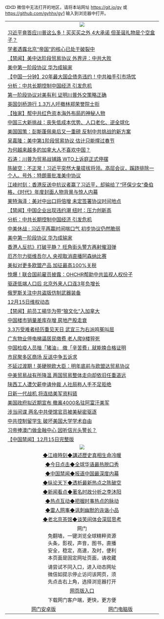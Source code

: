 ↀↀ 微信中无法打开的地区，请将本站网址 https://git.io/gy 或 https://github.com/gyhhx/gy1 输入到浏览器中打开。 

 <table>

  <tr>
    <td colspan="2" align=center><img src="https://cdn.jsdelivr.net/gh/gyoupiodf/im1/20190822-2.jpg"></td>
 </tr>
<tr><td colspan="2" align="left"><a href="https://xball.casa/oo.aspx?name=c1107289&key=eqxowaguscvmxdgc&from=gy">习近平竟答应川普这么多！买买买之外 4大承诺 但圣诞礼物是个空盒子？</a></td></tr>
<tr><td colspan="2" align="left"><a href="https://xball.casa/oo.aspx?name=c1107279&key=eqxowaguscvmxdgc&from=gy">学者透露北京“帝国”的核心已处于破裂中</a></td></tr>
<tr><td colspan="2" align="left"><a href="https://xball.casa/oo.aspx?name=c1107293&key=eqxowaguscvmxdgc&from=gy">【禁闻】美中达阶段贸易协议 外界评：中共大败</a></td></tr>
<tr><td colspan="2" align="left"><a href="https://xball.casa/oo.aspx?name=c1107290&key=eqxowaguscvmxdgc&from=gy">美中第一阶段协议 华为成输家</a></td></tr>
<tr><td colspan="2" align="left"><a href="https://xball.casa/oo.aspx?name=c1107261&key=eqxowaguscvmxdgc&from=gy">【中国一分钟】20年最大国企债务违约！中共袖手引市场忧</a></td></tr>
<tr><td colspan="2" align="left"><a href="https://xball.casa/oo.aspx?name=c1107291&key=eqxowaguscvmxdgc&from=gy">分析：中共长期控制中国经济 引发危机</a></td></tr>
<tr><td colspan="2" align="left"><a href="https://xball.casa/oo.aspx?name=c1107285&key=eqxowaguscvmxdgc&from=gy">第一阶段协议对美有利 证明川普外交策略正确</a></td></tr>
<tr><td colspan="2" align="left"><a href="https://xball.casa/oo.aspx?name=c1107277&key=eqxowaguscvmxdgc&from=gy">英国剑桥游行 1.3万人吁撤林郑荣誉院士衔</a></td></tr>
<tr><td colspan="2" align="left"><a href="https://xball.casa/oo.aspx?name=c1107012&key=eqxowaguscvmxdgc&from=gy">【独家】帮中共红色资本海外布局的神秘人物</a></td></tr>
<tr><td colspan="2" align="left"><a href="https://xball.casa/oo.aspx?name=c1107282&key=eqxowaguscvmxdgc&from=gy">中国三大新挑战：丧失低成本优势、人口老化、逆全球化</a></td></tr>
<tr><td colspan="2" align="left"><a href="https://xball.casa/oo.aspx?name=c1107326&key=eqxowaguscvmxdgc&from=gy">美国国策：彭斯蓬佩奥后又一重磅 反制中共挑战的新方案</a></td></tr>
<tr><td colspan="2" align="left"><a href="https://xball.casa/oo.aspx?name=c1107268&key=eqxowaguscvmxdgc&from=gy">吴嘉隆：美中第1阶段贸易协议 估计只能撑过春节</a></td></tr>
<tr><td colspan="2" align="left"><a href="https://xball.casa/oo.aspx?name=c1107278&key=eqxowaguscvmxdgc&from=gy">为何越来越多的加拿大人不喜欢中国？</a></td></tr>
<tr><td colspan="2" align="left"><a href="https://xball.casa/oo.aspx?name=c816850&key=eqxowaguscvmxdgc&from=gy">石涛：川普为贸易战铺路 WTO上诉庭正式停摆</a></td></tr>
<tr><td colspan="2" align="left"><a href="https://xball.casa/oo.aspx?name=c816932&key=eqxowaguscvmxdgc&from=gy">陈破空：不正常！习近平突然大量提拔将领。高层会议，蹊跷排除一个人。号外：特朗普批准美中协议</a></td></tr>
<tr><td colspan="2" align="left"><a href="https://xball.casa/oo.aspx?name=c922850&key=eqxowaguscvmxdgc&from=gy">江峰时刻：香港反送中抗议者赢了习近平，却输给了“环保少女”桑伯格，《时代》年度封面人物背景与惊人内幕</a></td></tr>
<tr><td colspan="2" align="left"><a href="https://xball.casa/oo.aspx?name=c1107287&key=eqxowaguscvmxdgc&from=gy">莱特海泽：美对中出口将倍增 未定签署协议时间地点</a></td></tr>
<tr><td colspan="2" align="left"><a href="https://xball.casa/oo.aspx?name=c1107295&key=eqxowaguscvmxdgc&from=gy">【禁闻】中国企业出现违约潮 纽时：压力创新高</a></td></tr>
<tr><td colspan="2" align="left"><a href="https://xball.casa/oo.aspx?name=c1107284&key=eqxowaguscvmxdgc&from=gy">分析：中共长期控制中国经济 引发危机</a></td></tr>
<tr><td colspan="2" align="left"><a href="https://xball.casa/oo.aspx?name=c1107273&key=eqxowaguscvmxdgc&from=gy">中美休战 : 习近平再赢时间喘口气 初步协议仍然脆弱</a></td></tr>
<tr><td colspan="2" align="left"><a href="https://xball.casa/oo.aspx?name=c1107276&key=eqxowaguscvmxdgc&from=gy">美中第一阶段协议 华为成输家</a></td></tr>
<tr><td colspan="2" align="left"><a href="https://xball.casa/oo.aspx?name=c1107270&key=eqxowaguscvmxdgc&from=gy">香港人反抗》打破平静？ 旺角街头警方再射催泪弹</a></td></tr>
<tr><td colspan="2" align="left"><a href="https://xball.casa/oo.aspx?name=c1107328&key=eqxowaguscvmxdgc&from=gy">厄齐尔力挺维吾尔人 央视取消直播阿森纳比赛</a></td></tr>
<tr><td colspan="2" align="left"><a href="https://xball.casa/oo.aspx?name=c1107288&key=eqxowaguscvmxdgc&from=gy">美拟对更多欧盟产品 加征最高100%关税</a></td></tr>
<tr><td colspan="2" align="left"><a href="https://xball.casa/oo.aspx?name=c1107267&key=eqxowaguscvmxdgc&from=gy">惊爆！联合国前雇员披露：OHCHR帮助中共监视人权份子</a></td></tr>
<tr><td colspan="2" align="left"><a href="https://xball.casa/oo.aspx?name=c1107281&key=eqxowaguscvmxdgc&from=gy">驱逐低端人口后 北京外来人口连3年负增长</a></td></tr>
<tr><td colspan="2" align="left"><a href="https://xball.casa/oo.aspx?name=c1107272&key=eqxowaguscvmxdgc&from=gy">俄罗斯关注中共盗版仿制武器装备</a></td></tr>
<tr><td colspan="2" align="left"><a href="https://xball.casa/oo.aspx?name=c1107294&key=eqxowaguscvmxdgc&from=gy">12月15日维权动态</a></td></tr>
<tr><td colspan="2" align="left"><a href="https://xball.casa/oo.aspx?name=c1107296&key=eqxowaguscvmxdgc&from=gy">【禁闻】前员工揭华为带“狼文化”入加拿大</a></td></tr>
<tr><td colspan="2" align="left"><a href="https://xball.casa/oo.aspx?name=c1107311&key=eqxowaguscvmxdgc&from=gy">中国楼市销量差库存增 房地产股走衰</a></td></tr>
<tr><td colspan="2" align="left"><a href="https://xball.casa/oo.aspx?name=c1107274&key=eqxowaguscvmxdgc&from=gy">3.3万受难者经历重见天日 武宜三为右派鸣冤叫屈</a></td></tr>
<tr><td colspan="2" align="left"><a href="https://xball.casa/oo.aspx?name=c1107263&key=eqxowaguscvmxdgc&from=gy">广东物业停电梯逼居民缴费 老人爬9楼猝死</a></td></tr>
<tr><td colspan="2" align="left"><a href="https://xball.casa/oo.aspx?name=c1107271&key=eqxowaguscvmxdgc&from=gy">中国检疫人员揩「猪油」 缴「辛苦费」就能换合格证明</a></td></tr>
<tr><td colspan="2" align="left"><a href="https://xball.casa/oo.aspx?name=c1107313&key=eqxowaguscvmxdgc&from=gy">市民聚多区商场 反送中争五诉求</a></td></tr>
<tr><td colspan="2" align="left"><a href="https://xball.casa/oo.aspx?name=c1107283&key=eqxowaguscvmxdgc&from=gy">不延过渡期！英硬脱欧大臣：明年底前与欧盟达贸易协议</a></td></tr>
<tr><td colspan="2" align="left"><a href="https://xball.casa/oo.aspx?name=c1107275&key=eqxowaguscvmxdgc&from=gy">中美贸易战有所降温 两国贸易整体走向却依旧任重道远</a></td></tr>
<tr><td colspan="2" align="left"><a href="https://xball.casa/oo.aspx?name=c1107280&key=eqxowaguscvmxdgc&from=gy">陕西工人遭欠薪申请仲裁 人社局称人手不足拒绝</a></td></tr>
<tr><td colspan="2" align="left"><a href="https://xball.casa/oo.aspx?name=c1107327&key=eqxowaguscvmxdgc&from=gy">日新一代战机 将连结美军资料链</a></td></tr>
<tr><td colspan="2" align="left"><a href="https://xball.casa/oo.aspx?name=c1107269&key=eqxowaguscvmxdgc&from=gy">美国政府拟近期宣布 撤离4000名驻阿富汗美军</a></td></tr>
<tr><td colspan="2" align="left"><a href="https://xball.casa/oo.aspx?name=c1107292&key=eqxowaguscvmxdgc&from=gy">涉当间谍 两名中共使馆官员被美秘密驱逐</a></td></tr>
<tr><td colspan="2" align="left"><a href="https://xball.casa/oo.aspx?name=c1107312&key=eqxowaguscvmxdgc&from=gy">中共控制留学生 破坏美国大学学术自由</a></td></tr>
<tr><td colspan="2" align="left"><a href="https://xball.casa/oo.aspx?name=c1107358&key=eqxowaguscvmxdgc&from=gy">习帝捧澳门做金融中心 因听信光头警长？</a></td></tr>
<tr><td colspan="2" align="left"><a href="https://xball.casa/oo.aspx?name=c1107337&key=eqxowaguscvmxdgc&from=gy">【中国禁闻】12月15日完整版</a></td></tr>

 <tr>
   <td colspan="2" align=center><img src="https://cdn.jsdelivr.net/gh/gyoupiodf/im1/jf-1.jpg"></td>
  </tr>
   <tr>
   <td colspan="2" align=center> 
<a href="https://xball.casa/oo.aspx?name=c922850&key=eqxowaguscvmxdgc&from=gy&tag=9877">◆江峰時刻◆講述歷史真相生命冷暖</a><br/>
    </td>
  </tr>
   <tr>
   <td colspan="2" align=center> 
<a href="https://xball.casa/oo.aspx?name=c816850&key=eqxowaguscvmxdgc&from=gy&tag=9877">◆今日点击◆全球华语最热脱口秀</a><br/>
    </td>
  </tr>
  <tr>
  <td colspan="2" align=center>
<a href="https://xball.casa/oo.aspx?name=c816860&key=eqxowaguscvmxdgc&from=gy&tag=99733110">◆中国禁闻◆报道中国最深度内幕</a><br/>
   </tr>
  <tr>
     <td colspan="2" align=center>
<a href="https://xball.casa/oo.aspx?name=c816855&key=eqxowaguscvmxdgc&from=gy&tag=997110">◆纵论天下◆透析最新热点之陈破空</a><br/>
   </tr>
   <tr>
      <td colspan="2" align=center>
<a href="https://xball.casa/oo.aspx?name=c838308&key=eqxowaguscvmxdgc&from=gy&tag=9973110">◆新闻看点◆著名时政分析之李沐阳</a><br/>
   </tr>
   <tr>
     <td colspan="2" align=center>
<a href="https://xball.casa/oo.aspx?name=c816852&key=eqxowaguscvmxdgc&from=gy&tag=9733110">◆热点互动◆把握时事热点的脉动</a><br/>
   </tr>
   <tr>
      <td colspan="2" align=center>
<a href="https://xball.casa/oo.aspx?name=c816694&key=eqxowaguscvmxdgc&from=gy&tag=93310">◆雷人网事◆讽刺幽默的诙谐小品</a><br/>
   </tr>
   <tr>
    <td colspan="2" align=center>
<a href="https://xball.casa/oo.aspx?name=c816650&key=eqxowaguscvmxdgc&from=gy&tag=9973110">◆老北京茶馆◆谈笑间体会深层思考</a><br/>
   </tr>
<tr>
    <td colspan="2" align="center">网门<br/>免翻墙，一键浏览全球精粹资源<br/>头条，影视，声音，图书，直播<br/>安全，稳定，高速，及时，便利<br/>本页面是固定网址页面，请收藏</td>
  <tr>
  <tr>
    <td colspan="2" align="center">请尝试不同入口，进入动态网址<br/>微信如提示停止访问该网页，须<br/>先点击右上角，选择浏览器打开</td>
  <tr>
  <tr>
    <td colspan="2" align="center"><a href="https://cdn.statically.io/gh/otiny/up/master/show001.htm">网页版入口</a></td>
  </tr>
  <tr>
    <td colspan="2" align="center">下载网门客户端，更快，更方便</td>
  <tr>
  <tr>
    <td align="center"><a href="https://raw.githubusercontent.com/opipe/up/master/oGatea.apk">网门安卓版</a></td>
    <td align="center"><a href="https://raw.githubusercontent.com/opipe/up/master/oGate.zip">网门电脑版</a></td>
  </tr>

</table>

